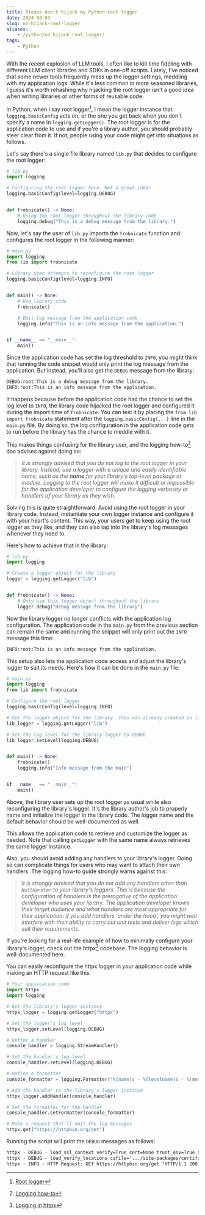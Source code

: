 ```yaml
---
title: Please don't hijack my Python root logger
date: 2024-08-03
slug: no-hijack-root-logger
aliases:
    - /python/no_hijack_root_logger/
tags:
    - Python
---
```


With the recent explosion of LLM tools, I often like to kill time fiddling with different
LLM client libraries and SDKs in one-off scripts. Lately, I've noticed that some newer tools
frequently mess up the logger settings, meddling with my application logs. While it's less
common in more seasoned libraries, I guess it's worth rehashing why hijacking the root
logger isn't a good idea when writing libraries or other forms of reusable code.

In Python, when I say root logger[^1], I mean the logger instance that `logging.basicConfig`
acts on, or the one you get back when you don't specify a name in `logging.getLogger()`. The
root logger is for the application code to use and if you're a library author, you should
probably steer clear from it. If not, people using your code might get into situations as
follows.

Let's say there's a single file library named `lib.py` that decides to configure the root
logger:

```py
# lib.py
import logging

# Configuring the root logger here. Not a great idea!
logging.basicConfig(level=logging.DEBUG)


def frobnicate() -> None:
    # Using the root logger throughout the library code
    logging.debug("This is a debug message from the library.")
```

Now, let's say the user of `lib.py` imports the `frobnicate` function and configures the
root logger in the following manner:

```py
# main.py
import logging
from lib import frobnicate

# Library user attempts to reconfigure the root logger
logging.basicConfig(level=logging.INFO)


def main() -> None:
    # Use library code
    frobnicate()

    # Emit log message from the application code
    logging.info("This is an info message from the application.")


if __name__ == "__main__":
    main()
```

Since the application code has set the log threshold to `INFO`, you might think that running
the code snippet would only print the log message from the application. But instead, you'll
also get the `DEBUG` message from the library:

```txt
DEBUG:root:This is a debug message from the library.
INFO:root:This is an info message from the application.
```

It happens because before the application code had the chance to set the log level to
`INFO`, the library code hijacked the root logger and configured it during the import time
of `frobnicate`. You can test it by placing the `from lib import frobnicate` statement after
the `logging.basicConfig(...)` line in the `main.py` file. By doing so, the log
configuration in the application code gets to run before the library has the chance to
meddle with it.

This makes things confusing for the library user, and the logging how-to[^2] doc advises
against doing so:

> _It is strongly advised that you do not log to the root logger in your library. Instead,
> use a logger with a unique and easily identifiable name, such as the **name** for your
> library's top-level package or module. Logging to the root logger will make it difficult
> or impossible for the application developer to configure the logging verbosity or handlers
> of your library as they wish._

Solving this is quite straightforward. Avoid using the root logger in your library code.
Instead, instantiate your own logger instance and configure it with your heart's content.
This way, your users get to keep using the root logger as they like, and they can also tap
into the library's log messages whenever they need to.

Here's how to achieve that in the library:

```py
# lib.py
import logging

# Create a logger object for the library
logger = logging.getLogger("lib")


def frobnicate() -> None:
    # Only use this logger object throughout the library
    logger.debug("Debug message from the library")
```

Now the library logger no longer conflicts with the application log configuration. The
application code in the `main.py` from the previous section can remain the same and running
the snippet will only print out the `INFO` message this time:

```txt
INFO:root:This is an info message from the application.
```

This setup also lets the application code access and adjust the library's logger to suit its
needs. Here's how it can be done in the `main.py` file:

```py
# main.py
import logging
from lib import frobnicate

# Configure the root logger
logging.basicConfig(level=logging.INFO)

# Get the logger object for the library. This was already created in lib.py
lib_logger = logging.getLogger("lib")

# Set the log level for the library logger to DEBUG
lib_logger.setLevel(logging.DEBUG)


def main() -> None:
    frobnicate()
    logging.info("Info message from the main")


if __name__ == "__main__":
    main()
```

Above, the library user sets up the root logger as usual while also reconfiguring the
library's logger. It's the library author's job to properly name and initialize the logger
in the library code. The logger name and the default behavior should be well-documented as
well.

This allows the application code to retrieve and customize the logger as needed. Note that
calling `getLogger` with the same name always retrieves the same logger instance.

Also, you should avoid adding any handlers to your library's logger. Doing so can complicate
things for users who may want to attach their own handlers. The logging how-to guide
strongly warns against this:

> _It is strongly advised that you do not add any handlers other than `NullHandler` to your
> library's loggers. This is because the configuration of handlers is the prerogative of the
> application developer who uses your library. The application developer knows their target
> audience and what handlers are most appropriate for their application: if you add handlers
> ‘under the hood', you might well interfere with their ability to carry out unit tests and
> deliver logs which suit their requirements._

If you're looking for a real-life example of how to minimally configure your library's
logger, check out the httpx[^3] codebase. The logging behavior is well-documented here.

You can easily reconfigure the httpx logger in your application code while making an HTTP
request like this:

```py
# Your application code
import httpx
import logging

# Get the library's logger instance
httpx_logger = logging.getLogger("httpx")

# Set the logger's log level
httpx_logger.setLevel(logging.DEBUG)

# Define a handler
console_handler = logging.StreamHandler()

# Set the handler's log level
console_handler.setLevel(logging.DEBUG)

# Define a formatter
console_formatter = logging.Formatter("%(name)s - %(levelname)s - %(message)s")

# Add the handler to the library's logger instance
httpx_logger.addHandler(console_handler)

# Set the formatter for the handler
console_handler.setFormatter(console_formatter)

# Make a request that'll emit the log messages
httpx.get("https://httpbin.org/get")
```

Running the script will print the `DEBUG` messages as follows:

```txt
httpx - DEBUG - load_ssl_context verify=True cert=None trust_env=True http2=False
httpx - DEBUG - load_verify_locations cafile='.../site-packages/certifi/cacert.pem'
httpx - INFO - HTTP Request: GET https://httpbin.org/get "HTTP/1.1 200 OK"
```

[^1]:
    [Root logger](https://docs.python.org/3/library/logging.html#:~:text=Logged%20messages%20to%20the%20module%2Dlevel%20logger%20get%20forwarded%20to%20handlers%20of%20loggers%20in%20higher%2Dlevel%20modules%2C%20all%20the%20way%20up%20to%20the%20highest%2Dlevel%20logger%20known%20as%20the%20root%20logger%3B%20this%20approach%20is%20known%20as%20hierarchical%20logging)

[^2]: [Logging how-to](https://docs.python.org/3/howto/logging.html)

[^3]:
    [Logging in httpx](https://github.com/search?q=repo%3Aencode%2Fhttpx%20logging&type=code)
